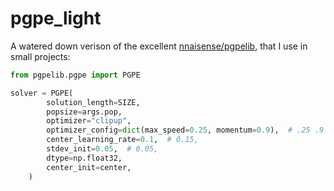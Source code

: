 # pgpe_light

A watered down verison of the excellent [nnaisense/pgpelib](https://github.com/nnaisense/pgpelib), that I use in small projects:

```python
from pgpelib.pgpe import PGPE

solver = PGPE(
        solution_length=SIZE,
        popsize=args.pop,
        optimizer="clipup",
        optimizer_config=dict(max_speed=0.25, momentum=0.9),  # .25 .9
        center_learning_rate=0.1,  # 0.15,
        stdev_init=0.05,  # 0.05,
        dtype=np.float32,
        center_init=center,
    )
```
